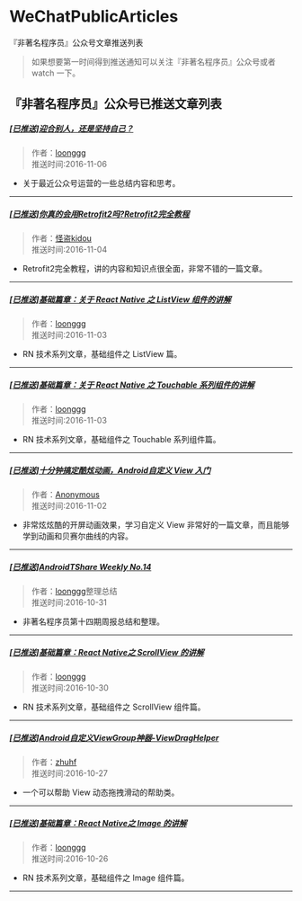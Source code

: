 # WeChatPublicArticles
『非著名程序员』公众号文章推送列表

>如果想要第一时间得到推送通知可以关注『非著名程序员』公众号或者 watch 一下。

## 『非著名程序员』公众号已推送文章列表

##### [[已推送]迎合别人，还是坚持自己？](http://mp.weixin.qq.com/s?__biz=MjM5NDkxMTgyNw==&mid=2653058345&idx=1&sn=9bfb76fb2c7a98699f0cd58fe289d307&chksm=bd5656158a21df03526e3dd44199c994e2d628487d1cb3279b57033bdb893dd1259e5bc58c40#rd)

>作者：[loonggg](http://mp.weixin.qq.com/s?__biz=MjM5NDkxMTgyNw==&mid=2653058345&idx=1&sn=9bfb76fb2c7a98699f0cd58fe289d307&chksm=bd5656158a21df03526e3dd44199c994e2d628487d1cb3279b57033bdb893dd1259e5bc58c40#rd)<br/>
>推送时间:2016-11-06

* 关于最近公众号运营的一些总结内容和思考。

<hr/>

##### [[已推送]你真的会用Retrofit2吗?Retrofit2完全教程](http://mp.weixin.qq.com/s?__biz=MjM5NDkxMTgyNw==&mid=2653058342&idx=1&sn=287c2ec5954b4459677a103929825d75&chksm=bd56561a8a21df0ce0cef2e3b765f9955aef33e9bb64ef0078f09799436ca7130c31b4ddaab2#rd)

>作者：[怪盗kidou](http://www.jianshu.com/p/308f3c54abdd)<br/>
>推送时间:2016-11-04

* Retrofit2完全教程，讲的内容和知识点很全面，非常不错的一篇文章。

<hr/>

##### [[已推送]基础篇章：关于 React Native 之 ListView 组件的讲解](http://mp.weixin.qq.com/s?__biz=MjM5NDkxMTgyNw==&mid=2653058331&idx=1&sn=145db2e8329271e9d71e650083076b71&chksm=bd5656278a21df316a35b1fd0c6e8eca1b4c08f1c92a477fbd82686cae81a4f20b26b3ca235f#rd)

>作者：[loonggg](http://godcoder.me/categories/%E6%8A%80%E6%9C%AF%E5%8D%9A%E5%AE%A2/React-Native/)<br/>
>推送时间:2016-11-03

* RN 技术系列文章，基础组件之 ListView 篇。

<hr/>

##### [[已推送]基础篇章：关于 React Native 之 Touchable 系列组件的讲解](http://mp.weixin.qq.com/s?__biz=MjM5NDkxMTgyNw==&mid=2653058331&idx=2&sn=a1ad00ebb177eb87036d9739ea4a53db&chksm=bd5656278a21df3123f685981978bd1486725ed9a60c1cb64d3c47585fdfae8b4ce78f0a5bb3#rd)

>作者：[loonggg](http://godcoder.me/categories/%E6%8A%80%E6%9C%AF%E5%8D%9A%E5%AE%A2/React-Native/)<br/>
>推送时间:2016-11-03

* RN 技术系列文章，基础组件之 Touchable 系列组件篇。

<hr/>

##### [[已推送]十分钟搞定酷炫动画，Android自定义 View 入门](http://mp.weixin.qq.com/s?__biz=MjM5NDkxMTgyNw==&mid=2653058326&idx=1&sn=7b901128747ff2d4e250912364656a5e&chksm=bd56562a8a21df3c60d38a6bbb3062101aea3d2a6787a5ff5fa734f304f35bbe6f7b7f222e47#rd)

>作者：[Anonymous](http://www.jianshu.com/p/138ad32540ce)<br/>
>推送时间:2016-11-02

* 非常炫炫酷的开屏动画效果，学习自定义 View 非常好的一篇文章，而且能够学到动画和贝赛尔曲线的内容。

<hr/>


##### [[已推送]AndroidTShare Weekly No.14](http://mp.weixin.qq.com/s?__biz=MjM5NDkxMTgyNw==&mid=2653058309&idx=1&sn=241a5618ab95cc983182f055fbe54388&chksm=bd5656398a21df2f39678e3551cc4f28c44093565275087cdc17cdece75bff2ac65ce6a0a769#rd)

>作者：[loonggg](http://mp.weixin.qq.com/s?__biz=MjM5NDkxMTgyNw==&mid=2653058309&idx=1&sn=241a5618ab95cc983182f055fbe54388&chksm=bd5656398a21df2f39678e3551cc4f28c44093565275087cdc17cdece75bff2ac65ce6a0a769#rd)整理总结<br/>
>推送时间:2016-10-31

* 非著名程序员第十四期周报总结和整理。

<hr/>


##### [[已推送]基础篇章：React Native之 ScrollView 的讲解](http://mp.weixin.qq.com/s?__biz=MjM5NDkxMTgyNw==&mid=2653058298&idx=1&sn=604d96f5f5156f13d4d0b75940b66634&chksm=bd5657c68a21ded0ef2cf14cb5a1041b2e0b9918c502439ea32ac634e358fbb1e420f8588bff#rd)

>作者：[loonggg](http://godcoder.me/categories/%E6%8A%80%E6%9C%AF%E5%8D%9A%E5%AE%A2/React-Native/)<br/>
>推送时间:2016-10-30

* RN 技术系列文章，基础组件之 ScrollView 组件篇。

<hr/>

##### [[已推送]Android自定义ViewGroup神器-ViewDragHelper](http://mp.weixin.qq.com/s?__biz=MjM5NDkxMTgyNw==&mid=2653058290&idx=1&sn=6bd69194a5aa23a6e574e8a3a83c1fcf&chksm=bd5657ce8a21ded8283933733e7e4644f486b63f8e70d6558a633809fa09fe818ca2322d3acf#rd)

>作者：[zhuhf](http://www.jianshu.com/p/111a7bc76a0e)<br/>
>推送时间:2016-10-27

* 一个可以帮助 View 动态拖拽滑动的帮助类。

<hr/>

##### [[已推送]基础篇章：React Native之 Image 的讲解](http://mp.weixin.qq.com/s?__biz=MjM5NDkxMTgyNw==&mid=2653058279&idx=1&sn=b214c48d9b016c7394d3fbde47c94d08&chksm=bd5657db8a21decd44d7d02efba9b6e6a132c5e14c0bb30a79fdb6bfa23b933bb18049b6669e#rd)


>作者：[loonggg](http://godcoder.me/categories/%E6%8A%80%E6%9C%AF%E5%8D%9A%E5%AE%A2/React-Native/)<br/>
>推送时间:2016-10-26

* RN 技术系列文章，基础组件之 Image 组件篇。

<hr/>


